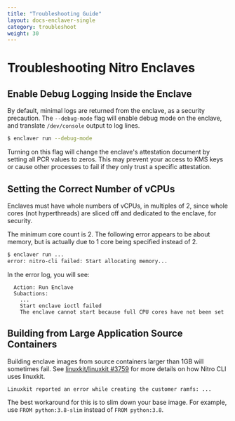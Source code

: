 ```yaml
---
title: "Troubleshooting Guide"
layout: docs-enclaver-single
category: troubleshoot
weight: 30
---
```


# Troubleshooting Nitro Enclaves

## Enable Debug Logging Inside the Enclave

By default, minimal logs are returned from the enclave, as a security precaution. The `--debug-mode` flag will enable debug mode on the enclave, and translate `/dev/console` output to log lines.

```sh
$ enclaver run --debug-mode
```

Turning on this flag will change the enclave's attestation document by setting all PCR values to zeros. This may prevent your access to KMS keys or cause other processes to fail if they only trust a specific attestation.

## Setting the Correct Number of vCPUs

Enclaves must have whole numbers of vCPUs, in multiples of 2, since whole cores (not hyperthreads) are sliced off and dedicated to the enclave, for security.

The minimum core count is 2. The following error appears to be about memory, but is actually due to 1 core being specified instead of 2.

```sh
$ enclaver run ...
error: nitro-cli failed: Start allocating memory...
```

In the error log, you will see:

```
  Action: Run Enclave
  Subactions:
    ...
    Start enclave ioctl failed
    The enclave cannot start because full CPU cores have not been set
```

## Building from Large Application Source Containers

Building enclave images from source containers larger than 1GB will sometimes fail. See [linuxkit/linuxkit #3759](https://github.com/linuxkit/linuxkit/issues/3759) for more details on how Nitro CLI uses linuxkit.

```
Linuxkit reported an error while creating the customer ramfs: ...
```

The best workaround for this is to slim down your base image. For example, use `FROM python:3.8-slim` instead of `FROM python:3.8`.